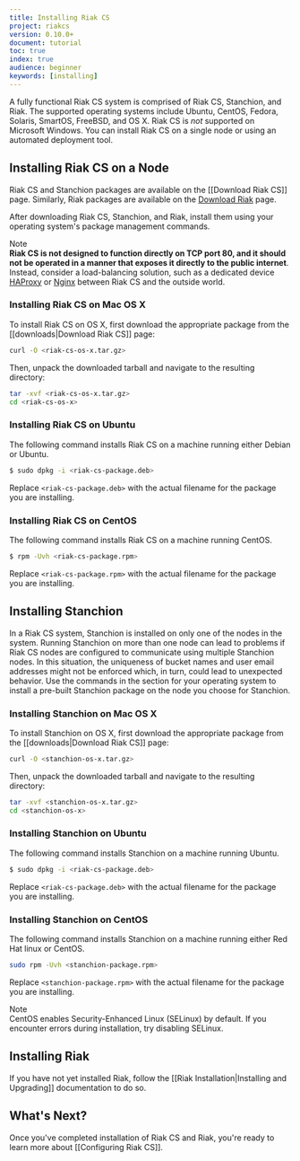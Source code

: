 ```yaml
---
title: Installing Riak CS
project: riakcs
version: 0.10.0+
document: tutorial
toc: true
index: true
audience: beginner
keywords: [installing]
---
```


A fully functional Riak CS system is comprised of Riak CS, Stanchion, and Riak. The supported operating systems include Ubuntu, CentOS, Fedora, Solaris, SmartOS, FreeBSD, and OS X. Riak CS is *not* supported on Microsoft Windows. You can install Riak CS on a single node or using an automated deployment tool.

## Installing Riak CS on a Node

Riak CS and Stanchion packages are available on the [[Download Riak CS]] page. Similarly, Riak packages are available on the [Download Riak](http://docs.basho.com/riak/latest/downloads/) page.

After downloading Riak CS, Stanchion, and Riak, install them using your operating system's package management commands.

<div class="note"><div class="title">Note</div><strong>Riak CS is not designed to function directly on TCP port 80, and it should not be operated in a manner that exposes it directly to the public internet</strong>. Instead, consider a load-balancing solution, such as a dedicated device <a href="http://haproxy.1wt.eu">HAProxy</a> or <a href="http://wiki.nginx.org/Main">Nginx</a> between Riak CS and the outside world.</div>

### Installing Riak CS on Mac OS X

To install Riak CS on OS X, first download the appropriate package from the [[downloads|Download Riak CS]] page:

```bash
curl -O <riak-cs-os-x.tar.gz>
```

Then, unpack the downloaded tarball and navigate to the resulting directory:

```bash
tar -xvf <riak-cs-os-x.tar.gz>
cd <riak-cs-os-x>
```

### Installing Riak CS on Ubuntu

The following command installs Riak CS on a machine running either Debian or Ubuntu.

```bash
$ sudo dpkg -i <riak-cs-package.deb>
```

Replace `<riak-cs-package.deb>` with the actual filename for the package you are installing.

### Installing Riak CS on CentOS

The following command installs Riak CS on a machine running CentOS.

```bash
$ rpm -Uvh <riak-cs-package.rpm>
```

Replace `<riak-cs-package.rpm>` with the actual filename for the package you are installing.

## Installing Stanchion

In a Riak CS system, Stanchion is installed on only one of the nodes in the system. Running Stanchion on more than one node can lead to problems if Riak CS nodes are configured to communicate using multiple Stanchion nodes. In this situation, the uniqueness of bucket names and user email addresses might not be enforced which, in turn, could lead to unexpected behavior. Use the commands in the section for your operating system to install a pre-built Stanchion package on the node you choose for Stanchion.

### Installing Stanchion on Mac OS X

To install Stanchion on OS X, first download the appropriate package from the [[downloads|Download Riak CS]] page:

```bash
curl -O <stanchion-os-x.tar.gz>
```

Then, unpack the downloaded tarball and navigate to the resulting directory:

```bash
tar -xvf <stanchion-os-x.tar.gz>
cd <stanchion-os-x>
```

### Installing Stanchion on Ubuntu

The following command installs Stanchion on a machine running Ubuntu.

```bash
$ sudo dpkg -i <riak-cs-package.deb>
```

Replace `<riak-cs-package.deb>` with the actual filename for the package you are installing.

### Installing Stanchion on CentOS

The following command installs Stanchion on a machine running either Red Hat linux or CentOS.

```bash
sudo rpm -Uvh <stanchion-package.rpm>
```

Replace `<stanchion-package.rpm>` with the actual filename for the package you are installing.

<div class="note"><div class="title">Note</div>CentOS enables Security-Enhanced Linux (SELinux) by default. If you encounter errors during installation, try disabling SELinux.</div>

## Installing Riak
If you have not yet installed Riak, follow the [[Riak Installation|Installing and Upgrading]] documentation to do so.

## What's Next?
Once you've completed installation of Riak CS and Riak, you're ready to learn more about [[Configuring Riak CS]].
